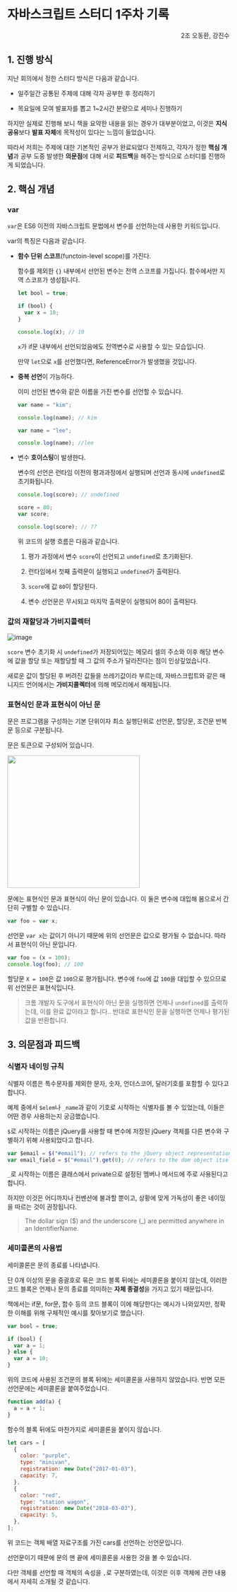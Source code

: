 # 자바스크립트 스터디 1주차 기록

<div style="text-align: right">2조 오동환, 강진수</div>

## 1. 진행 방식

지난 회의에서 정한 스터디 방식은 다음과 같습니다.

- 일주일간 공통된 주제에 대해 각자 공부한 후 정리하기

- 목요일에 모여 발표자를 뽑고 1~2시간 분량으로 세미나 진행하기

하지만 실제로 진행해 보니 책을 요약한 내용을 읽는 경우가 대부분이었고, 이것은 **지식 공유**보다 **발표 자체**에 목적성이 있다는 느낌이 들었습니다.

따라서 저희는 주제에 대한 기본적인 공부가 완료되었다 전제하고, 각자가 정한 **핵심 개념**과 공부 도중 발생한 **의문점**에 대해 서로 **피드백**을 해주는 방식으로 스터디를 진행하게 되었습니다.

## 2. 핵심 개념

### var

`var`은 ES6 이전의 자바스크립트 문법에서 변수를 선언하는데 사용한 키워드입니다.

var의 특징은 다음과 같습니다.

- **함수 단위 스코프**(functoin-level scope)를 가진다.

  함수를 제외한 `{}` 내부에서 선언된 변수는 전역 스코프를 가집니다. 함수에서만 지역 스코프가 생성됩니다.

  ```js
  let bool = true;

  if (bool) {
    var x = 10;
  }

  console.log(x); // 10
  ```

  `x`가 if문 내부에서 선언되었음에도 전역변수로 사용할 수 있는 모습입니다.

  만약 `let`으로 `x`를 선언했다면, ReferenceError가 발생했을 것입니다.

- **중복 선언**이 가능하다.

  이미 선언된 변수와 같은 이름을 가진 변수를 선언할 수 있습니다.

  ```js
  var name = "kim";

  console.log(name); // kim

  var name = "lee";

  console.log(name); //lee
  ```

- 변수 **호이스팅**이 발생한다.

  변수의 선언은 런타임 이전의 평과과정에서 실행되며 선언과 동시에 `undefined`로 초기화됩니다.

  ```js
  console.log(score); // undefined

  score = 80;
  var score;

  console.log(score); // ??
  ```

  위 코드의 실행 흐름은 다음과 같습니다.

  1. 평가 과정에서 변수 `score`이 선언되고 `undefined`로 초기화된다.

  2. 런타임에서 첫째 출력문이 실행되고 `undefined`가 출력된다.

  3. `score`에 값 `80`이 할당된다.

  4. 변수 선언문은 무시되고 마지막 출력문이 실행되어 80이 출력된다.

### 값의 재할당과 가비지콜렉터

![image](https://github.com/user-attachments/assets/22dbe18a-2263-42d7-a400-17657340323e)

`score` 변수 초기화 시 `undefined`가 저장되어있는 메모리 셀의 주소와 이후 해당 변수에 값을 할당 또는 재할당할 때 그 값의 주소가 달라진다는 점이 인상깊었습니다.

새로운 값이 할당된 후 버려진 값들을 쓰레기값이라 부르는데, 자바스크립트와 같은 매니지드 언어에서는 **가비지콜렉터**에 의해 메모리에서 해제됩니다.

### 표현식인 문과 표현식이 아닌 문

문은 프로그램을 구성하는 기본 단위이자 최소 실행단위로 선언문, 할당문, 조건문 반복문 등으로 구분됩니다.

문은 토큰으로 구성되어 있습니다.

<img width="300px" src="https://github.com/user-attachments/assets/6d4bb4c9-8548-428e-9fcc-96d91a0ed143" />

문에는 표현식인 문과 표현식이 아닌 문이 있습니다. 이 둘은 변수에 대입해 봄으로서 간단히 구별할 수 있습니다.

```js
var foo = var x;
```

선언문 `var x`는 값이기 아니기 때문에 위의 선언문은 값으로 평가될 수 없습니다. 따라서 표현식이 아닌 문입니다.

```js
var foo = (x = 100);
console.log(foo); // 100
```

할당문 `X = 100`은 값 `100`으로 평가됩니다. 변수에 `foo`에 값 `100`을 대입할 수 있으므로 위 선언문은 표현식입니다.

> 크롬 개발자 도구에서 표현식이 아닌 문을 실행하면 언제나 `undefined`를 출력하는데, 이를 완료 값이라고 합니다.. 반대로 표현식인 문을 실행하면 언제나 평가된 값을 반환합니다.

## 3. 의문점과 피드백

### 식별자 네이밍 규칙

식별자 이름은 특수문자를 제외한 문자, 숫자, 언더스코어, 달러기호를 포함할 수 있다고 합니다.

예제 중에서 `$elem`나 `_name`과 같이 기호로 시작하는 식별자를 볼 수 있었는데, 이들은 어떤 경우 사용하는지 궁금했습니다.

`$`로 시작하는 이름은 jQuery를 사용할 때 변수에 저장된 jQuery 객체를 다른 변수와 구별하기 위해 사용되었다고 합니다.

```js
var $email = $("#email"); // refers to the jQuery object representation of the dom object
var email_field = $("#email").get(0); // refers to the dom object itself
```

`_`로 시작하는 이름은 클래스에서 private으로 설정된 멤버나 메서드에 주로 사용된다고 합니다.

하지만 이것은 어디까지나 컨벤션에 불과할 뿐이고, 상황에 맞게 가독성이 좋은 네이밍을 따르는 것이 권장됩니다.

> The dollar sign ($) and the underscore (\_) are permitted anywhere in an IdentifierName.

### 세미콜론의 사용법

세미콜론은 문의 종료를 나타냅니다.

단 0개 이상의 문을 중괄호로 묶은 코드 블록 뒤에는 세미콜론을 붙이지 않는데, 이러한 코드 블록은 언제나 문의 종료를 의미하는 **자체 종결성**을 가지고 있기 때문입니다.

책에서는 if문, for문, 함수 등의 코드 블록이 이에 해당한다는 예시가 나와있지만, 정확한 이해를 위해 구체적인 예시를 찾아보기로 했습니다.

```js
var bool = true;

if (bool) {
  var a = 1;
} else {
  var a = 10;
}
```

위의 코드에 사용된 조건문의 블록 뒤에는 세미콜론을 사용하지 않았습니다. 반면 모든 선언문에는 세미콜론을 붙여주었습니다.

```js
function add(a) {
  a = a + 1;
}
```

함수의 블록 뒤에도 마찬가지로 세미콜론을 붙이지 않습니다.

```js
let cars = [
  {
    color: "purple",
    type: "minivan",
    registration: new Date("2017-01-03"),
    capacity: 7,
  },
  {
    color: "red",
    type: "station wagon",
    registration: new Date("2018-03-03"),
    capacity: 5,
  },
];
```

위 코드는 객체 배열 자료구조를 가진 cars를 선언하는 선언문입니다.

선언문이기 때문에 문의 맨 끝에 세미콜론을 사용한 것을 볼 수 있습니다.

다만 객체를 선언할 때 객체의 속성을 `,`로 구분하였는데, 이것은 이후 객체에 관한 내용에서 자세히 소개될 것 같습니다.
